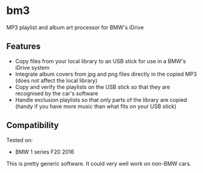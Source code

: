 # bm3
MP3 playlist and album art processor for BMW's iDrive

## Features
- Copy files from your local library to an USB stick for use in a BMW's iDrive system
- Integrate album covers from jpg and png files directly in the copied MP3 (does not affect the local library)
- Copy and verify the playlists on the USB stick so that they are recognised by the car's software
- Handle exclusion playlists so that only parts of the library are copied (handy if you have more music than what fits on your USB stick)

## Compatibility
Tested on:
- BMW 1 series F20 2016

This is pretty generic software. It could very well work on non-BMW cars.
